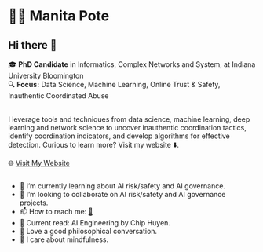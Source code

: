 # 👨‍💻 Manita Pote  
## Hi there 👋
🎓 **PhD Candidate** in Informatics, Complex Networks and System, at Indiana University Bloomington  
🔍 **Focus:** Data Science, Machine Learning, Online Trust & Safety, Inauthentic Coordinated Abuse <br /><br />

I leverage tools and techniques from data science, machine learning, deep learning and network science to uncover inauthentic coordination tactics, identify coordination indicators, and develop algorithms for effective detection. Curious to learn more? Visit my website ⬇️. <br />

🌐 [Visit My Website](https://manitapote.github.io)

## 
- 🌱 I’m currently learning about AI risk/safety and AI governance.
- 👯 I’m looking to collaborate on AI risk/safety and AI governance projects.
- 📫 How to reach me: [📧](mailto:manitapote@gmail.com)
- 📖 Current read: AI Engineering by Chip Huyen.
- 🧡 Love a good philosophical conversation.
- 🧘 I care about mindfulness. 

